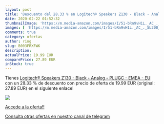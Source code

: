 ```yaml
---
layout: post
title: 'Descuento del 28.33 % en Logitech® Speakers Z130 - Black - Analog'
date: 2020-02-22 01:52:32
thumbnailImage: 'https://m.media-amazon.com/images/I/51-bRn9vH1L._AC_._SL200_.jpg'
images: [ 'https://m.media-amazon.com/images/I/51-bRn9vH1L._AC_._SL200_.jpg' ]
comments: true
category: ofertas
author: ring
slug: B003FRXFWK
description:
actualPrice: 19.99 EUR
comparePrice: 27.89 EUR
inStock: true
---
```


Tienes [Logitech® Speakers Z130 - Black - Analog - PLUGC - EMEA - EU](https://www.amazon.com/dp/B003FRXFWK/?tag=redken08-20) con un 28.33 % de descuento con precio de oferta de 19.99 EUR (original: 27.89 EUR) en el siguiente enlace!

[![](https://m.media-amazon.com/images/I/51-bRn9vH1L._AC_._SL200_.jpg)](https://www.amazon.com/dp/B003FRXFWK/?tag=redken08-20)

[Accede a la oferta!!](https://www.amazon.com/dp/B003FRXFWK/?tag=redken08-20)

[Consulta otras ofertas en nuestro canal de telegram](https://t.me/s/ofertas25)
